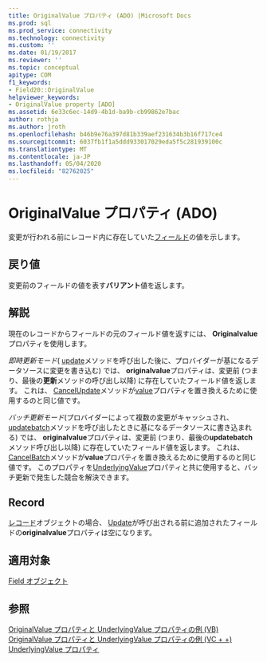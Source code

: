 ```yaml
---
title: OriginalValue プロパティ (ADO) |Microsoft Docs
ms.prod: sql
ms.prod_service: connectivity
ms.technology: connectivity
ms.custom: ''
ms.date: 01/19/2017
ms.reviewer: ''
ms.topic: conceptual
apitype: COM
f1_keywords:
- Field20::OriginalValue
helpviewer_keywords:
- OriginalValue property [ADO]
ms.assetid: 6e33c6ec-14d9-4b1d-ba9b-cb99862e7bac
author: rothja
ms.author: jroth
ms.openlocfilehash: b46b9e76a397d81b339aef231634b3b16f717ce4
ms.sourcegitcommit: 6037fb1f1a5ddd933017029eda5f5c281939100c
ms.translationtype: MT
ms.contentlocale: ja-JP
ms.lasthandoff: 05/04/2020
ms.locfileid: "82762025"
---
```

# <a name="originalvalue-property-ado"></a>OriginalValue プロパティ (ADO)
変更が行われる前にレコード内に存在していた[フィールド](../../../ado/reference/ado-api/field-object.md)の値を示します。  
  
## <a name="return-value"></a>戻り値  
 変更前のフィールドの値を表す**バリアント**値を返します。  
  
## <a name="remarks"></a>解説  
 現在のレコードからフィールドの元のフィールド値を返すには、 **Originalvalue**プロパティを使用します。  
  
 *即時更新モード*( [update](../../../ado/reference/ado-api/update-method.md)メソッドを呼び出した後に、プロバイダーが基になるデータソースに変更を書き込む) では、 **originalvalue**プロパティは、変更前 (つまり、最後の**更新**メソッドの呼び出し以降) に存在していたフィールド値を返します。 これは、 [CancelUpdate](../../../ado/reference/ado-api/cancelupdate-method-ado.md)メソッドが[value](../../../ado/reference/ado-api/value-property-ado.md)プロパティを置き換えるために使用するのと同じ値です。  
  
 *バッチ更新モード*(プロバイダーによって複数の変更がキャッシュされ、 [updatebatch](../../../ado/reference/ado-api/updatebatch-method.md)メソッドを呼び出したときに基になるデータソースに書き込まれる) では、 **originalvalue**プロパティは、変更前 (つまり、最後の**updatebatch**メソッド呼び出し以降) に存在していたフィールド値を返します。 これは、 [CancelBatch](../../../ado/reference/ado-api/cancelbatch-method-ado.md)メソッドが**value**プロパティを置き換えるために使用するのと同じ値です。 このプロパティを[UnderlyingValue](../../../ado/reference/ado-api/underlyingvalue-property.md)プロパティと共に使用すると、バッチ更新で発生した競合を解決できます。  
  
## <a name="record"></a>Record  
 [レコード](../../../ado/reference/ado-api/record-object-ado.md)オブジェクトの場合、 [Update](../../../ado/reference/ado-api/update-method.md)が呼び出される前に追加されたフィールドの**originalvalue**プロパティは空になります。  
  
## <a name="applies-to"></a>適用対象  
 [Field オブジェクト](../../../ado/reference/ado-api/field-object.md)  
  
## <a name="see-also"></a>参照  
 [OriginalValue プロパティと UnderlyingValue プロパティの例 (VB)](../../../ado/reference/ado-api/originalvalue-and-underlyingvalue-properties-example-vb.md)   
 [OriginalValue プロパティと UnderlyingValue プロパティの例 (VC + +)](../../../ado/reference/ado-api/originalvalue-and-underlyingvalue-properties-example-vc.md)   
 [UnderlyingValue プロパティ](../../../ado/reference/ado-api/underlyingvalue-property.md)
